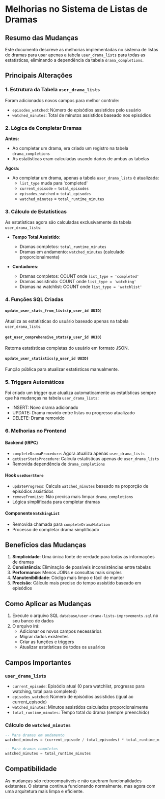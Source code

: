 # Melhorias no Sistema de Listas de Dramas

## Resumo das Mudanças

Este documento descreve as melhorias implementadas no sistema de listas de dramas para usar apenas a tabela `user_drama_lists` para todas as estatísticas, eliminando a dependência da tabela `drama_completions`.

## Principais Alterações

### 1. Estrutura da Tabela `user_drama_lists`

Foram adicionados novos campos para melhor controle:
- `episodes_watched`: Número de episódios assistidos pelo usuário
- `watched_minutes`: Total de minutos assistidos baseado nos episódios

### 2. Lógica de Completar Dramas

**Antes:**
- Ao completar um drama, era criado um registro na tabela `drama_completions`
- As estatísticas eram calculadas usando dados de ambas as tabelas

**Agora:**
- Ao completar um drama, apenas a tabela `user_drama_lists` é atualizada:
  - `list_type` muda para 'completed'
  - `current_episode` = `total_episodes`
  - `episodes_watched` = `total_episodes`
  - `watched_minutes` = `total_runtime_minutes`

### 3. Cálculo de Estatísticas

As estatísticas agora são calculadas exclusivamente da tabela `user_drama_lists`:

- **Tempo Total Assistido**: 
  - Dramas completos: `total_runtime_minutes`
  - Dramas em andamento: `watched_minutes` (calculado proporcionalmente)
  
- **Contadores**:
  - Dramas completos: COUNT onde `list_type = 'completed'`
  - Dramas assistindo: COUNT onde `list_type = 'watching'`
  - Dramas na watchlist: COUNT onde `list_type = 'watchlist'`

### 4. Funções SQL Criadas

#### `update_user_stats_from_lists(p_user_id UUID)`
Atualiza as estatísticas do usuário baseado apenas na tabela `user_drama_lists`.

#### `get_user_comprehensive_stats(p_user_id UUID)`
Retorna estatísticas completas do usuário em formato JSON.

#### `update_user_statistics(p_user_id UUID)`
Função pública para atualizar estatísticas manualmente.

### 5. Triggers Automáticos

Foi criado um trigger que atualiza automaticamente as estatísticas sempre que há mudanças na tabela `user_drama_lists`:
- INSERT: Novo drama adicionado
- UPDATE: Drama movido entre listas ou progresso atualizado
- DELETE: Drama removido

### 6. Melhorias no Frontend

#### Backend (tRPC)
- `completeDramaProcedure`: Agora atualiza apenas `user_drama_lists`
- `getUserStatsProcedure`: Calcula estatísticas apenas de `user_drama_lists`
- Removida dependência de `drama_completions`

#### Hook `useUserStore`
- `updateProgress`: Calcula `watched_minutes` baseado na proporção de episódios assistidos
- `removeFromList`: Não precisa mais limpar `drama_completions`
- Lógica simplificada para completar dramas

#### Componente `WatchingList`
- Removida chamada para `completeDramaMutation`
- Processo de completar drama simplificado

## Benefícios das Mudanças

1. **Simplicidade**: Uma única fonte de verdade para todas as informações de dramas
2. **Consistência**: Eliminação de possíveis inconsistências entre tabelas
3. **Performance**: Menos JOINs e consultas mais simples
4. **Manutenibilidade**: Código mais limpo e fácil de manter
5. **Precisão**: Cálculo mais preciso do tempo assistido baseado em episódios

## Como Aplicar as Mudanças

1. Execute o arquivo SQL `database/user-drama-lists-improvements.sql` no seu banco de dados
2. O arquivo irá:
   - Adicionar os novos campos necessários
   - Migrar dados existentes
   - Criar as funções e triggers
   - Atualizar estatísticas de todos os usuários

## Campos Importantes

### `user_drama_lists`
- `current_episode`: Episódio atual (0 para watchlist, progresso para watching, total para completed)
- `episodes_watched`: Número de episódios assistidos (igual ao current_episode)
- `watched_minutes`: Minutos assistidos calculados proporcionalmente
- `total_runtime_minutes`: Tempo total do drama (sempre preenchido)

### Cálculo de `watched_minutes`
```sql
-- Para dramas em andamento
watched_minutes = (current_episode / total_episodes) * total_runtime_minutes

-- Para dramas completos
watched_minutes = total_runtime_minutes
```

## Compatibilidade

As mudanças são retrocompatíveis e não quebram funcionalidades existentes. O sistema continua funcionando normalmente, mas agora com uma arquitetura mais limpa e eficiente.